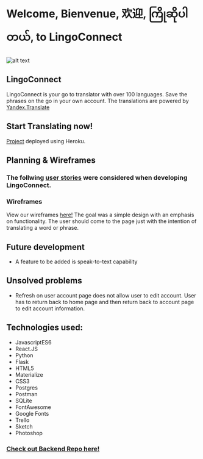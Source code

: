 # Welcome, Bienvenue, 欢迎, ကြိုဆိုပါတယ်, to LingoConnect
![alt text](https://raw.githubusercontent.com/jablan08/LingoConnect_frontend/josh/src/components/resources/LingoConnectGIF.gif)



## LingoConnect
LingoConnect is your go to translator with over 100 languages. Save the phrases on the go in your own account.
The translations are powered by [Yandex.Translate](http://translate.yandex.com/)

## Start Translating now! 
[Project](https://lingoconnect.herokuapp.com/) deployed using Heroku.

## Planning & Wireframes

### The follwing [user stories](https://raw.githubusercontent.com/jablan08/LingoConnect_frontend/josh/src/components/resources/LC_user_stories.png) were considered when developing LingoConnect.


### Wireframes
View our wireframes [here!](https://sketch.cloud/s/7AboP)
The goal was a simple design with an emphasis on functionality. The user should come to the page just with the intention of translating a word or phrase. 


## Future development
* A feature to be added is speak-to-text capability


## Unsolved problems

* Refresh on user account page does not allow user to edit account. User has to return back to home page and then return back to account page to edit account information.


## Technologies used:
* JavascriptES6
* React.JS
* Python
* Flask
* HTML5
* Materialize
* CSS3
* Postgres
* Postman
* SQLite
* FontAwesome
* Google Fonts
* Trello
* Sketch
* Photoshop

### [Check out Backend Repo here!](https://github.com/aBurmeseDev/LingoConnect_backend)

